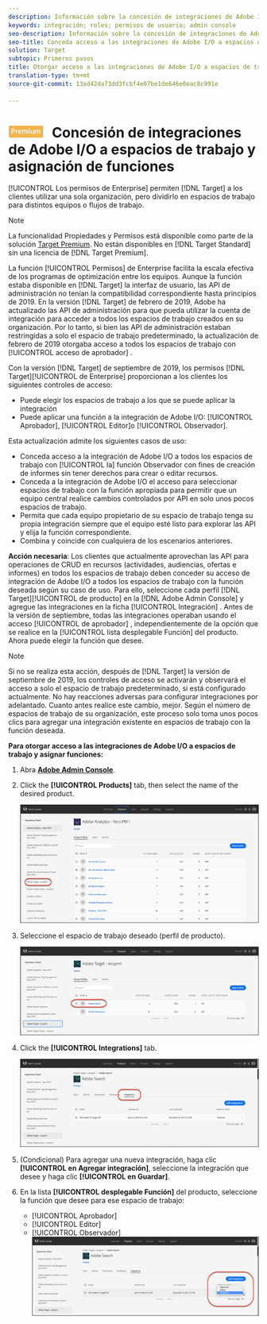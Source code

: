 ```yaml
---
description: Información sobre la concesión de integraciones de Adobe I/O a todos los espacios de trabajo con la función deseada.
keywords: integración; roles; permisos de usuario; admin console
seo-description: Información sobre la concesión de integraciones de Adobe I/O a todos los espacios de trabajo con la función deseada en Adobe Target
seo-title: Conceda acceso a las integraciones de Adobe I/O a espacios de trabajo y asigne funciones en Adobe Target
solution: Target
subtopic: Primeros pasos
title: Otorgar acceso a las integraciones de Adobe I/O a espacios de trabajo y asignar funciones
translation-type: tm+mt
source-git-commit: 13ad42da73dd3fcbf4e07be1de646e0eac8c991e

---
```



# ![PREMIUM](/help/assets/premium.png) Concesión de integraciones de Adobe I/O a espacios de trabajo y asignación de funciones

[!UICONTROL Los permisos de Enterprise] permiten [!DNL Target] a los clientes utilizar una sola organización, pero dividirlo en espacios de trabajo para distintos equipos o flujos de trabajo.

>[!NOTE]
>
>La funcionalidad Propiedades y Permisos está disponible como parte de la solución [Target Premium](/help/c-intro/intro.md#premium). No están disponibles en [!DNL Target Standard] sin una licencia de [!DNL Target Premium].

La función [!UICONTROL Permisos] de Enterprise facilita la escala efectiva de los programas de optimización entre los equipos. Aunque la función estaba disponible en [!DNL Target] la interfaz de usuario, las API de administración no tenían la compatibilidad correspondiente hasta principios de 2019. En la versión [!DNL Target] de febrero de 2019, Adobe ha actualizado las API de administración para que pueda utilizar la cuenta de integración para acceder a todos los espacios de trabajo creados en su organización. Por lo tanto, si bien las API de administración estaban restringidas a solo el espacio de trabajo predeterminado, la actualización de febrero de 2019 otorgaba acceso a todos los espacios de trabajo con [!UICONTROL acceso de aprobador] .

Con la versión [!DNL Target] de septiembre de 2019, los permisos [!DNL Target][!UICONTROL de Enterprise] proporcionan a los clientes los siguientes controles de acceso:

* Puede elegir los espacios de trabajo a los que se puede aplicar la integración
* Puede aplicar una función a la integración de Adobe I/O: [!UICONTROL Aprobador], [!UICONTROL Editor]o [!UICONTROL Observador].

Esta actualización admite los siguientes casos de uso:

* Conceda acceso a la integración de Adobe I/O a todos los espacios de trabajo con [!UICONTROL la] función Observador con fines de creación de informes sin tener derechos para crear o editar recursos.
* Conceda a la integración de Adobe I/O el acceso para seleccionar espacios de trabajo con la función apropiada para permitir que un equipo central realice cambios controlados por API en solo unos pocos espacios de trabajo.
* Permita que cada equipo propietario de su espacio de trabajo tenga su propia integración siempre que el equipo esté listo para explorar las API y elija la función correspondiente.
* Combina y coincide con cualquiera de los escenarios anteriores.

**Acción necesaria**: Los clientes que actualmente aprovechan las API para operaciones de CRUD en recursos (actividades, audiencias, ofertas e informes) en todos los espacios de trabajo deben conceder su acceso de integración de Adobe I/O a todos los espacios de trabajo con la función deseada según su caso de uso. Para ello, seleccione cada perfil [!DNL Target][!UICONTROL de producto] en la [!DNL Adobe Admin Console] y agregue las integraciones en la ficha [!UICONTROL Integración] . Antes de la versión de septiembre, todas las integraciones operaban usando el acceso [!UICONTROL de aprobador] , independientemente de la opción que se realice en la [!UICONTROL lista desplegable Función] del producto. Ahora puede elegir la función que desee.

>[!NOTE]
>
>Si no se realiza esta acción, después de [!DNL Target] la versión de septiembre de 2019, los controles de acceso se activarán y observará el acceso a solo el espacio de trabajo predeterminado, si está configurado actualmente. No hay reacciones adversas para configurar integraciones por adelantado. Cuanto antes realice este cambio, mejor. Según el número de espacios de trabajo de su organización, este proceso solo toma unos pocos clics para agregar una integración existente en espacios de trabajo con la función deseada.

**Para otorgar acceso a las integraciones de Adobe I/O a espacios de trabajo y asignar funciones:**

1. Abra **[Adobe Admin Console](https://adminconsole.adobe.com)**.

1. Click the **[!UICONTROL Products]** tab, then select the name of the desired product.

   ![Elija el producto en Adobe Admin Console](/help/administrating-target/c-user-management/property-channel/assets/io-choose-product.png)

1. Seleccione el espacio de trabajo deseado (perfil de producto).

   ![Seleccione el perfil de producto](/help/administrating-target/c-user-management/property-channel/assets/io-select-product-profile.png)

1. Click the **[!UICONTROL Integrations]** tab.

   ![Ficha Integraciones](/help/administrating-target/c-user-management/property-channel/assets/integrations-tab.png)

1. (Condicional) Para agregar una nueva integración, haga clic **[!UICONTROL en Agregar integración]**, seleccione la integración que desee y haga clic **[!UICONTROL en Guardar]**.

1. En la lista **[!UICONTROL desplegable Función]** del producto, seleccione la función que desee para ese espacio de trabajo:

   * [!UICONTROL Aprobador]
   * [!UICONTROL Editor]
   * [!UICONTROL Observador]
   ![Elija la función Perfil de producto](/help/administrating-target/c-user-management/property-channel/assets/product-profile-role.png)
